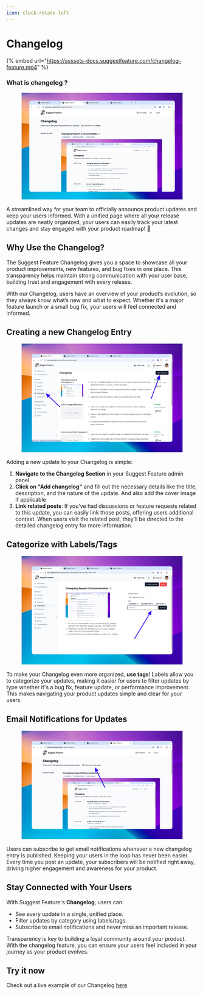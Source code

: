 ```yaml
---
icon: clock-rotate-left
---
```


# Changelog

{% embed url="https://asssets-docs.suggestfeature.com/changelog-feature.mp4" %}

### What is changelog ?&#x20;

<figure><img src="../../.gitbook/assets/screenshot-changelog-1 (1).png" alt=""><figcaption></figcaption></figure>

A streamlined way for your team to officially announce product updates and keep your users informed. With a unified page where all your release updates are neatly organized, your users can easily track your latest changes and stay engaged with your product roadmap! 📣

## Why Use the Changelog?

The Suggest Feature Changelog gives you a space to showcase all your product improvements, new features, and bug fixes in one place. This transparency helps maintain strong communication with your user base, building trust and engagement with every release.

With our Changelog, users have an overview of your product’s evolution, so they always know what’s new and what to expect. Whether it's a major feature launch or a small bug fix, your users will feel connected and informed.

## Creating a new Changelog Entry

<figure><img src="../../.gitbook/assets/changelog-screenshot (1).png" alt=""><figcaption></figcaption></figure>

Adding a new update to your Changelog is simple:

1. **Navigate to the Changelog Section** in your Suggest Feature admin panel.
2. **Click on "Add changelog"** and fill out the necessary details like the title, description, and the nature of the update. And also add the cover image if applicable
3. **Link related posts**: If you’ve had discussions or feature requests related to this update, you can easily link those posts, offering users additional context. When users visit the related post, they’ll be directed to the detailed changelog entry for more information.

## Categorize with Labels/Tags

<figure><img src="../../.gitbook/assets/tags-changelog.png" alt=""><figcaption></figcaption></figure>

To make your Changelog even more organized, **use tags**! Labels allow you to categorize your updates, making it easier for users to filter updates by type whether it's a bug fix, feature update, or performance improvement. This makes navigating your product updates simple and clear for your users.

## Email Notifications for Updates

<figure><img src="../../.gitbook/assets/subscribe-changelog-email (1).png" alt=""><figcaption></figcaption></figure>

Users can subscribe to get email notifications whenever a new changelog entry is published. Keeping your users in the loop has never been easier. Every time you post an update, your subscribers will be notified right away, driving higher engagement and awareness for your product.

## Stay Connected with Your Users

With Suggest Feature's **Changelog**, users can:

* See every update in a single, unified place.
* Filter updates by category using labels/tags.
* Subscribe to email notifications and never miss an important release.

Transparency is key to building a loyal community around your product. With the changelog feature, you can ensure your users feel included in your journey as your product evolves.

## **Try it now**

Check out a live example of our Changelog [here](https://feedback.suggestfeature.com/changelog)
